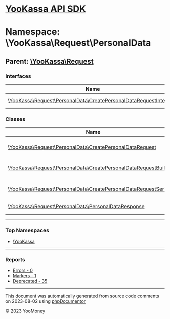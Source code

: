 # [YooKassa API SDK](../home.md)

# Namespace: \YooKassa\Request\PersonalData

## Parent: [\YooKassa\Request](yookassa-request.md)

### Interfaces

| Name | Summary |
| ---- | ------- |
| [\YooKassa\Request\PersonalData\CreatePersonalDataRequestInterface](../classes/YooKassa-Request-PersonalData-CreatePersonalDataRequestInterface.md) | Класс, представляющий интерфейс SbpPayoutRecipientPersonalDataRequestInterface. |

### Classes

| Name | Summary |
| ---- | ------- |
| [\YooKassa\Request\PersonalData\CreatePersonalDataRequest](../classes/YooKassa-Request-PersonalData-CreatePersonalDataRequest.md) | Класс, представляющий модель CreatePersonalDataRequest. |
| [\YooKassa\Request\PersonalData\CreatePersonalDataRequestBuilder](../classes/YooKassa-Request-PersonalData-CreatePersonalDataRequestBuilder.md) | Класс билдера объектов запросов к API на создание платежа |
| [\YooKassa\Request\PersonalData\CreatePersonalDataRequestSerializer](../classes/YooKassa-Request-PersonalData-CreatePersonalDataRequestSerializer.md) | Класс сериалайзера объекта запроса к API на проведение выплаты |
| [\YooKassa\Request\PersonalData\PersonalDataResponse](../classes/YooKassa-Request-PersonalData-PersonalDataResponse.md) | Класс, представляющий модель PersonalData. |

---

### Top Namespaces

* [\YooKassa](yookassa.md)

---

### Reports
* [Errors - 0](../reports/errors.md)
* [Markers - 1](../reports/markers.md)
* [Deprecated - 35](../reports/deprecated.md)

---

This document was automatically generated from source code comments on 2023-08-02 using [phpDocumentor](http://www.phpdoc.org/)

&copy; 2023 YooMoney